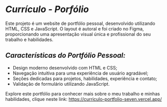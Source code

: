 # ***Currículo - Porfólio***

Este projeto é um website de portfólio pessoal, desenvolvido utilizando HTML, CSS e JavaScript. O layout é autoral e foi criado no Figma, proporcionando uma apresentação visual única e profissional do seu trabalho e habilidades.

## ***Características do Portfólio Pessoal:***

- Design moderno desenvolvido com HTML e CSS;
- Navegação intuitiva para uma experiência de usuário agradável;
- Seções dedicadas para projetos, habilidades, experiência e contato;
- Validação de formulário utilizando JavaScript.

Explore este portfólio para conhecer mais sobre o meu trabalho e minhas habilidades, clique neste link: https://curriculo-portfolio-seven.vercel.app/
